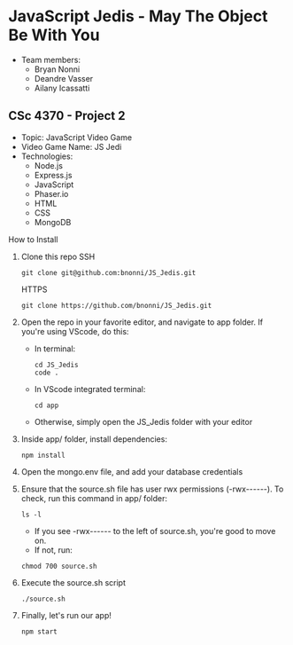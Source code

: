 # JavaScript Jedis - May The Object Be With You
* Team members: 
   - Bryan Nonni
   - Deandre Vasser
   - Ailany Icassatti 

## CSc 4370 - Project 2
* Topic: JavaScript Video Game 
* Video Game Name: JS Jedi
* Technologies: 
   - Node.js
   - Express.js
   - JavaScript
   - Phaser.io
   - HTML
   - CSS
   - MongoDB

How to Install
1. Clone this repo
   SSH
   ```
   git clone git@github.com:bnonni/JS_Jedis.git
   ```
   HTTPS
   ```
   git clone https://github.com/bnonni/JS_Jedis.git
   ```

2. Open the repo in your favorite editor, and navigate to app folder. If you're using VScode, do this:
   - In terminal:
      ```
      cd JS_Jedis
      code .
      ```
   - In VScode integrated terminal:
      ```
      cd app
      ```
   - Otherwise, simply open the JS_Jedis folder with your editor

3. Inside app/ folder, install dependencies:
   ```
   npm install
   ```
4. Open the mongo.env file, and add your database credentials

5. Ensure that the source.sh file has user rwx permissions (-rwx------). To check, run this command in app/ folder:
   ```
   ls -l 
   ```
   - If you see -rwx------ to the left of source.sh, you're good to move on.
   - If not, run:
   ```
   chmod 700 source.sh
   ```

6. Execute the source.sh script
   ```
   ./source.sh
   ```
6. Finally, let's run our app!
   ```
   npm start
   ```
